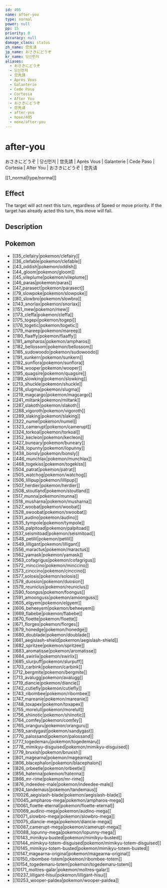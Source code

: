 ```yaml
---
id: 495
name: after-you
type: normal
power: null
pp: 15
priority: 0
accuracy: null
damage_class: status
zh_name: 您先请
jp_name: おさきにどうぞ
kr_name: 당신먼저
aliases:
  - おさきにどうぞ
  - 당신먼저
  - 您先請
  - Après Vous
  - Galanterie
  - Cede Paso
  - Cortesia
  - After You
  - おさきにどうぞ
  - 您先请
  - after-you
  - move/495
  - move/after-you
---
```

# after-you
    
おさきにどうぞ | 당신먼저 | 您先請 | Après Vous | Galanterie | Cede Paso | Cortesia | After You | おさきにどうぞ | 您先请

[[1_normal|type/normal]]

## Effect

The target will act next this turn, regardless of Speed or move priority.
If the target has already acted this turn, this move will fail.

## Description



## Pokemon

- [[35_clefairy|pokemon/clefairy]]
- [[36_clefable|pokemon/clefable]]
- [[43_oddish|pokemon/oddish]]
- [[44_gloom|pokemon/gloom]]
- [[45_vileplume|pokemon/vileplume]]
- [[46_paras|pokemon/paras]]
- [[47_parasect|pokemon/parasect]]
- [[79_slowpoke|pokemon/slowpoke]]
- [[80_slowbro|pokemon/slowbro]]
- [[143_snorlax|pokemon/snorlax]]
- [[151_mew|pokemon/mew]]
- [[173_cleffa|pokemon/cleffa]]
- [[175_togepi|pokemon/togepi]]
- [[176_togetic|pokemon/togetic]]
- [[179_mareep|pokemon/mareep]]
- [[180_flaaffy|pokemon/flaaffy]]
- [[181_ampharos|pokemon/ampharos]]
- [[182_bellossom|pokemon/bellossom]]
- [[185_sudowoodo|pokemon/sudowoodo]]
- [[191_sunkern|pokemon/sunkern]]
- [[192_sunflora|pokemon/sunflora]]
- [[194_wooper|pokemon/wooper]]
- [[195_quagsire|pokemon/quagsire]]
- [[199_slowking|pokemon/slowking]]
- [[213_shuckle|pokemon/shuckle]]
- [[218_slugma|pokemon/slugma]]
- [[219_magcargo|pokemon/magcargo]]
- [[241_miltank|pokemon/miltank]]
- [[287_slakoth|pokemon/slakoth]]
- [[288_vigoroth|pokemon/vigoroth]]
- [[289_slaking|pokemon/slaking]]
- [[322_numel|pokemon/numel]]
- [[323_camerupt|pokemon/camerupt]]
- [[324_torkoal|pokemon/torkoal]]
- [[352_kecleon|pokemon/kecleon]]
- [[427_buneary|pokemon/buneary]]
- [[428_lopunny|pokemon/lopunny]]
- [[438_bonsly|pokemon/bonsly]]
- [[446_munchlax|pokemon/munchlax]]
- [[468_togekiss|pokemon/togekiss]]
- [[504_patrat|pokemon/patrat]]
- [[505_watchog|pokemon/watchog]]
- [[506_lillipup|pokemon/lillipup]]
- [[507_herdier|pokemon/herdier]]
- [[508_stoutland|pokemon/stoutland]]
- [[517_munna|pokemon/munna]]
- [[518_musharna|pokemon/musharna]]
- [[527_woobat|pokemon/woobat]]
- [[528_swoobat|pokemon/swoobat]]
- [[531_audino|pokemon/audino]]
- [[535_tympole|pokemon/tympole]]
- [[536_palpitoad|pokemon/palpitoad]]
- [[537_seismitoad|pokemon/seismitoad]]
- [[548_petilil|pokemon/petilil]]
- [[549_lilligant|pokemon/lilligant]]
- [[556_maractus|pokemon/maractus]]
- [[562_yamask|pokemon/yamask]]
- [[563_cofagrigus|pokemon/cofagrigus]]
- [[572_minccino|pokemon/minccino]]
- [[573_cinccino|pokemon/cinccino]]
- [[577_solosis|pokemon/solosis]]
- [[578_duosion|pokemon/duosion]]
- [[579_reuniclus|pokemon/reuniclus]]
- [[590_foongus|pokemon/foongus]]
- [[591_amoonguss|pokemon/amoonguss]]
- [[605_elgyem|pokemon/elgyem]]
- [[606_beheeyem|pokemon/beheeyem]]
- [[669_flabebe|pokemon/flabebe]]
- [[670_floette|pokemon/floette]]
- [[671_florges|pokemon/florges]]
- [[679_honedge|pokemon/honedge]]
- [[680_doublade|pokemon/doublade]]
- [[681_aegislash-shield|pokemon/aegislash-shield]]
- [[682_spritzee|pokemon/spritzee]]
- [[683_aromatisse|pokemon/aromatisse]]
- [[684_swirlix|pokemon/swirlix]]
- [[685_slurpuff|pokemon/slurpuff]]
- [[703_carbink|pokemon/carbink]]
- [[712_bergmite|pokemon/bergmite]]
- [[713_avalugg|pokemon/avalugg]]
- [[719_diancie|pokemon/diancie]]
- [[742_cutiefly|pokemon/cutiefly]]
- [[743_ribombee|pokemon/ribombee]]
- [[747_mareanie|pokemon/mareanie]]
- [[748_toxapex|pokemon/toxapex]]
- [[755_morelull|pokemon/morelull]]
- [[756_shiinotic|pokemon/shiinotic]]
- [[764_comfey|pokemon/comfey]]
- [[765_oranguru|pokemon/oranguru]]
- [[769_sandygast|pokemon/sandygast]]
- [[770_palossand|pokemon/palossand]]
- [[777_togedemaru|pokemon/togedemaru]]
- [[778_mimikyu-disguised|pokemon/mimikyu-disguised]]
- [[779_bruxish|pokemon/bruxish]]
- [[801_magearna|pokemon/magearna]]
- [[806_blacephalon|pokemon/blacephalon]]
- [[826_orbeetle|pokemon/orbeetle]]
- [[856_hatenna|pokemon/hatenna]]
- [[866_mr-rime|pokemon/mr-rime]]
- [[876_indeedee-male|pokemon/indeedee-male]]
- [[924_tandemaus|pokemon/tandemaus]]
- [[10026_aegislash-blade|pokemon/aegislash-blade]]
- [[10045_ampharos-mega|pokemon/ampharos-mega]]
- [[10061_floette-eternal|pokemon/floette-eternal]]
- [[10069_audino-mega|pokemon/audino-mega]]
- [[10071_slowbro-mega|pokemon/slowbro-mega]]
- [[10075_diancie-mega|pokemon/diancie-mega]]
- [[10087_camerupt-mega|pokemon/camerupt-mega]]
- [[10088_lopunny-mega|pokemon/lopunny-mega]]
- [[10143_mimikyu-busted|pokemon/mimikyu-busted]]
- [[10144_mimikyu-totem-disguised|pokemon/mimikyu-totem-disguised]]
- [[10145_mimikyu-totem-busted|pokemon/mimikyu-totem-busted]]
- [[10147_magearna-original|pokemon/magearna-original]]
- [[10150_ribombee-totem|pokemon/ribombee-totem]]
- [[10154_togedemaru-totem|pokemon/togedemaru-totem]]
- [[10171_moltres-galar|pokemon/moltres-galar]]
- [[10237_lilligant-hisui|pokemon/lilligant-hisui]]
- [[10253_wooper-paldea|pokemon/wooper-paldea]]

